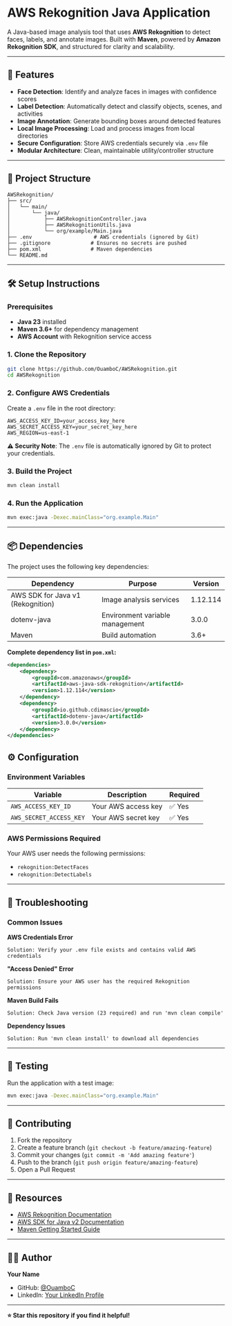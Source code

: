 # AWS Rekognition Java Application

A Java-based image analysis tool that uses **AWS Rekognition** to detect faces, labels, and annotate images. Built with **Maven**, powered by **Amazon Rekognition SDK**, and structured for clarity and scalability.

---

## 🚀 Features

- **Face Detection**: Identify and analyze faces in images with confidence scores
- **Label Detection**: Automatically detect and classify objects, scenes, and activities  
- **Image Annotation**: Generate bounding boxes around detected features
- **Local Image Processing**: Load and process images from local directories
- **Secure Configuration**: Store AWS credentials securely via `.env` file
- **Modular Architecture**: Clean, maintainable utility/controller structure

---

## 📁 Project Structure

```
AWSRekognition/
├── src/
│   └── main/
│       └── java/
│           ├── AWSRekognitionController.java
│           ├── AWSRekognitionUtils.java
│           └── org/example/Main.java
├── .env                    # AWS credentials (ignored by Git)
├── .gitignore             # Ensures no secrets are pushed
├── pom.xml                # Maven dependencies
└── README.md
```

---

## 🛠️ Setup Instructions

### Prerequisites
- **Java 23** installed
- **Maven 3.6+** for dependency management
- **AWS Account** with Rekognition service access

### 1. Clone the Repository
```bash
git clone https://github.com/OuamboC/AWSRekognition.git
cd AWSRekognition
```

### 2. Configure AWS Credentials
Create a `.env` file in the root directory:
```env
AWS_ACCESS_KEY_ID=your_access_key_here
AWS_SECRET_ACCESS_KEY=your_secret_key_here
AWS_REGION=us-east-1
```

**⚠️ Security Note**: The `.env` file is automatically ignored by Git to protect your credentials.

### 3. Build the Project
```bash
mvn clean install
```

### 4. Run the Application
```bash
mvn exec:java -Dexec.mainClass="org.example.Main"
```

---

## 📦 Dependencies

The project uses the following key dependencies:

| Dependency | Purpose | Version |
|------------|---------|---------|
| AWS SDK for Java v1 (Rekognition) | Image analysis services | 1.12.114 |
| dotenv-java | Environment variable management | 3.0.0 |
| Maven | Build automation | 3.6+ |

**Complete dependency list in `pom.xml`:**
```xml
<dependencies>
    <dependency>
        <groupId>com.amazonaws</groupId>
        <artifactId>aws-java-sdk-rekognition</artifactId>
        <version>1.12.114</version>
    </dependency>
    <dependency>
        <groupId>io.github.cdimascio</groupId>
        <artifactId>dotenv-java</artifactId>
        <version>3.0.0</version>
    </dependency>
</dependencies>
```


## ⚙️ Configuration

### Environment Variables
| Variable | Description | Required |
|----------|-------------|----------|
| `AWS_ACCESS_KEY_ID` | Your AWS access key | ✅ Yes |
| `AWS_SECRET_ACCESS_KEY` | Your AWS secret key | ✅ Yes |

### AWS Permissions Required
Your AWS user needs the following permissions:
- `rekognition:DetectFaces`
- `rekognition:DetectLabels`

---

## 🚨 Troubleshooting

### Common Issues

**AWS Credentials Error**
```
Solution: Verify your .env file exists and contains valid AWS credentials
```

**"Access Denied" Error**
```
Solution: Ensure your AWS user has the required Rekognition permissions
```

**Maven Build Fails**
```
Solution: Check Java version (23 required) and run 'mvn clean compile'
```

**Dependency Issues**
```
Solution: Run 'mvn clean install' to download all dependencies
```

---

## 🧪 Testing

Run the application with a test image:
```bash
mvn exec:java -Dexec.mainClass="org.example.Main"
```

---

## 🤝 Contributing

1. Fork the repository
2. Create a feature branch (`git checkout -b feature/amazing-feature`)
3. Commit your changes (`git commit -m 'Add amazing feature'`)
4. Push to the branch (`git push origin feature/amazing-feature`)
5. Open a Pull Request

---

## 🔗 Resources

- [AWS Rekognition Documentation](https://docs.aws.amazon.com/rekognition/)
- [AWS SDK for Java v2 Documentation](https://docs.aws.amazon.com/sdk-for-java/latest/developer-guide/)
- [Maven Getting Started Guide](https://maven.apache.org/guides/getting-started/)

---

## 👨‍💻 Author

**Your Name**
- GitHub: [@OuamboC](https://github.com/OuamboC)
- LinkedIn: [Your LinkedIn Profile]([https://linkedin.com/in/yourprofile](https://www.linkedin.com/in/canis-breal-ouambo/))

---

**⭐ Star this repository if you find it helpful!**
